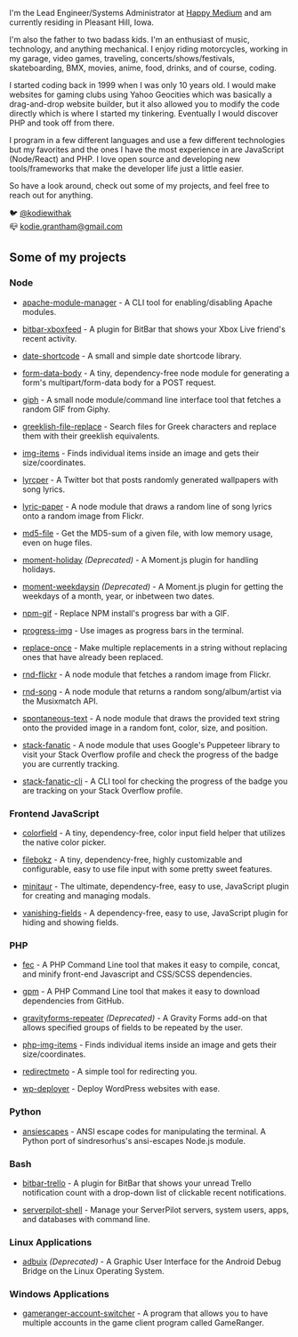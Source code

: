 I'm the Lead Engineer/Systems Administrator at [Happy Medium](https://itsahappymedium.com) and am currently residing in Pleasant Hill, Iowa.

I'm also the father to two badass kids. I'm an enthusiast of music, technology, and anything mechanical. I enjoy riding motorcycles, working in my garage, video games, traveling, concerts/shows/festivals, skateboarding, BMX, movies, anime, food, drinks, and of course, coding.

I started coding back in 1999 when I was only 10 years old. I would make websites for gaming clubs using Yahoo Geocities which was basically a drag-and-drop website builder, but it also allowed you to modify the code directly which is where I started my tinkering. Eventually I would discover PHP and took off from there.

I program in a few different languages and use a few different technologies but my favorites and the ones I have the most experience in are JavaScript (Node/React) and PHP. I love open source and developing new tools/frameworks that make the developer life just a little easier.

So have a look around, check out some of my projects, and feel free to reach out for anything.

&#128038; [@kodiewithak](https://twitter.com/kodiewithak)  
&#128234; [kodie.grantham@gmail.com](mailto:kodie.grantham@gmail.com)


## Some of my projects


### Node

  * [apache-module-manager](https://github.com/kodie/apache-module-manager) - A CLI tool for enabling/disabling Apache modules.

  * [bitbar-xboxfeed](https://github.com/kodie/bitbar-xboxfeed) - A plugin for BitBar that shows your Xbox Live friend's recent activity.

  * [date-shortcode](https://github.com/kodie/date-shortcode) - A small and simple date shortcode library.

  * [form-data-body](https://github.com/kodie/form-data-body) - A tiny, dependency-free node module for generating a form's multipart/form-data body for a POST request.

  * [giph](https://github.com/kodie/giph) - A small node module/command line interface tool that fetches a random GIF from Giphy.

  * [greeklish-file-replace](https://github.com/kodie/greeklish-file-replace) - Search files for Greek characters and replace them with their greeklish equivalents.

  * [img-items](https://github.com/kodie/img-items) - Finds individual items inside an image and gets their size/coordinates.

  * [lyrcper](https://github.com/kodie/lyrcper) - A Twitter bot that posts randomly generated wallpapers with song lyrics.

  * [lyric-paper](https://github.com/kodie/lyric-paper) - A node module that draws a random line of song lyrics onto a random image from Flickr.

  * [md5-file](https://github.com/kodie/md5-file) - Get the MD5-sum of a given file, with low memory usage, even on huge files.

  * [moment-holiday](https://github.com/kodie/moment-holiday) *(Deprecated)* - A Moment.js plugin for handling holidays.

  * [moment-weekdaysin](https://github.com/kodie/moment-weekdaysin) *(Deprecated)* - A Moment.js plugin for getting the weekdays of a month, year, or inbetween two dates.

  * [npm-gif](https://github.com/kodie/npm-gif) - Replace NPM install's progress bar with a GIF.

  * [progress-img](https://github.com/kodie/progress-img) - Use images as progress bars in the terminal.

  * [replace-once](https://github.com/kodie/replace-once) - Make multiple replacements in a string without replacing ones that have already been replaced.

  * [rnd-flickr](https://github.com/kodie/rnd-flickr) - A node module that fetches a random image from Flickr.

  * [rnd-song](https://github.com/kodie/rnd-song) - A node module that returns a random song/album/artist via the Musixmatch API.

  * [spontaneous-text](https://github.com/kodie/spontaneous-text) - A node module that draws the provided text string onto the provided image in a random font, color, size, and position.

  * [stack-fanatic](https://github.com/kodie/stack-fanatic) - A node module that uses Google's Puppeteer library to visit your Stack Overflow profile and check the progress of the badge you are currently tracking.

  * [stack-fanatic-cli](https://github.com/kodie/stack-fanatic-cli) - A CLI tool for checking the progress of the badge you are tracking on your Stack Overflow profile.


### Frontend JavaScript

  * [colorfield](https://github.com/kodie/colorfield) - A tiny, dependency-free, color input field helper that utilizes the native color picker.

  * [filebokz](https://github.com/kodie/filebokz) - A tiny, dependency-free, highly customizable and configurable, easy to use file input with some pretty sweet features.

  * [minitaur](https://github.com/kodie/minitaur) - The ultimate, dependency-free, easy to use, JavaScript plugin for creating and managing modals.

  * [vanishing-fields](https://github.com/kodie/vanishing-fields) - A dependency-free, easy to use, JavaScript plugin for hiding and showing fields.


### PHP

  * [fec](https://github.com/itsahappymedium/fec) - A PHP Command Line tool that makes it easy to compile, concat, and minify front-end Javascript and CSS/SCSS dependencies.

  * [gpm](https://github.com/itsahappymedium/gpm) - A PHP Command Line tool that makes it easy to download dependencies from GitHub.

  * [gravityforms-repeater](https://github.com/kodie/gravityforms-repeater) *(Deprecated)* - A Gravity Forms add-on that allows specified groups of fields to be repeated by the user.

  * [php-img-items](https://github.com/kodie/php-img-items) - Finds individual items inside an image and gets their size/coordinates.

  * [redirectmeto](https://github.com/kodie/redirectmeto) - A simple tool for redirecting you.

  * [wp-deployer](https://github.com/itsahappymedium/wp-deployer) - Deploy WordPress websites with ease.


### Python

  * [ansiescapes](https://github.com/kodie/ansiescapes) - ANSI escape codes for manipulating the terminal. A Python port of sindresorhus's ansi-escapes Node.js module.


### Bash

  * [bitbar-trello](https://github.com/kodie/bitbar-trello) - A plugin for BitBar that shows your unread Trello notification count with a drop-down list of clickable recent notifications.

  * [serverpilot-shell](https://github.com/kodie/serverpilot-shell) - Manage your ServerPilot servers, system users, apps, and databases with command line.


### Linux Applications

  * [adbuix](https://github.com/kodie/Adbuix) *(Deprecated)* - A Graphic User Interface for the Android Debug Bridge on the Linux Operating System.


### Windows Applications

  * [gameranger-account-switcher](https://github.com/kodie/gameranger-account-switcher) - A program that allows you to have multiple accounts in the game client program called GameRanger.
